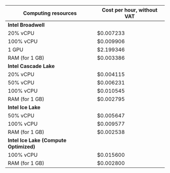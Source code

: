 | Computing resources | Cost per hour, without VAT |
|---------------------|----------------------------|
| **Intel Broadwell**                              |
| 20% vCPU            | $0.007233                  |
| 100% vCPU           | $0.009906                  |
| 1 GPU               | $2.199346                  |
| RAM (for 1 GB)      | $0.003386                  |
| **Intel Cascade Lake**                           |
| 20% vCPU            | $0.004115                  |
| 50% vCPU            | $0.006231                  |
| 100% vCPU           | $0.010545                  |
| RAM (for 1 GB)      | $0.002795                  |
| **Intel Ice Lake**                               |
| 50% vCPU            | $0.005647                  |
| 100% vCPU           | $0.009577                  |
| RAM (for 1 GB)      | $0.002538                  |
| **Intel Ice Lake (Compute Optimized)** |
| 100% vCPU | $0.015600 |
| RAM (for 1 GB) | $0.002800 |

